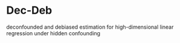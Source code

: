 # Dec-Deb
deconfounded and debiased estimation for high-dimensional linear regression under hidden confounding
